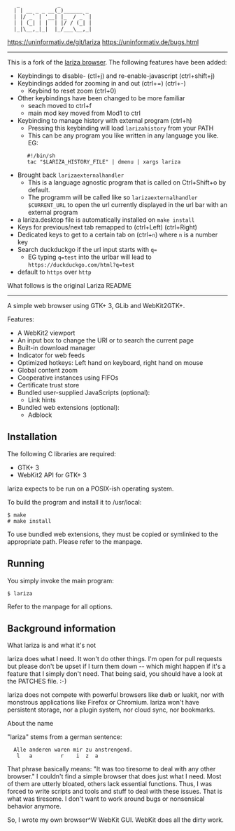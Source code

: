 ```
   _            _
  | | __ _ _ __(_)______ _
  | |/ _` | '__| |_  / _` |
  | | (_| | |  | |/ / (_| |
  |_|\__,_|_|  |_/___\__,_|
```  
 
  https://uninformativ.de/git/lariza
  https://uninformativ.de/bugs.html


- - - - - - - - - - - - - - - - - - - - - - - - - - - - - - - - - - - -

This is a fork of the [lariza browser](https://uninformativ.de/git/lariza).
The following features have been added:

- Keybindings to disable- (ctl+j) and re-enable-javascript (ctrl+shift+j)
- Keybindings added for zooming in and out (ctrl+=) (ctrl+-)
  + Keybind to reset zoom (ctrl+0)
- Other keybindings have been changed to be more familiar
    - seach moved to ctrl+f
    - main mod key moved from Mod1 to ctrl
- Keybinding to manage history with external program (ctrl+h)
  - Pressing this keybinding will load `larizahistory` from your PATH
  - This can be any program you like written in any language you like. EG:
  ```
     #!/bin/sh
     tac "$LARIZA_HISTORY_FILE" | dmenu | xargs lariza
  ```
- Brought back `larizaexternalhandler`
  - This is a language agnostic program that is called on Ctrl+Shift+o by default.
  - The programm will be called like so `larizaexternalhandler $CURRENT_URL` to open the url currently displayed in the url bar with an external program
- a lariza.desktop file is automatically installed on `make install`
- Keys for previous/next tab remapped to (ctrl+Left) (ctrl+Right)
- Dedicated keys to get to a certain tab on (ctrl+`n`) where `n` is a number key
- Search duckduckgo if the url input starts with `q=`
   - EG typing `q=test` into the urlbar will lead to `https://duckduckgo.com/html?q=test`
- default to `https` over `http`
    
    
What follows is the original Lariza README
- - - - - - - - - - - - - - - - - - - - - - - - - - - - - - - - - - - -

A simple web browser using GTK+ 3, GLib and WebKit2GTK+.

Features:

- A WebKit2 viewport
- An input box to change the URI or to search the current page
- Built-in download manager
- Indicator for web feeds
- Optimized hotkeys: Left hand on keyboard, right hand on mouse
- Global content zoom
- Cooperative instances using FIFOs
- Certificate trust store
- Bundled user-supplied JavaScripts (optional):
    - Link hints
- Bundled web extensions (optional):
    - Adblock


Installation
------------

The following C libraries are required:

- GTK+ 3
- WebKit2 API for GTK+ 3

lariza expects to be run on a POSIX-ish operating system.

To build the program and install it to /usr/local:

    $ make
    # make install

To use bundled web extensions, they must be copied or symlinked to the
appropriate path. Please refer to the manpage.


Running
-------

You simply invoke the main program:

    $ lariza

Refer to the manpage for all options.


Background information
----------------------

 What lariza is and what it's not

  lariza does what I need. It won't do other things. I'm open for pull
  requests but please don't be upset if I turn them down -- which might
  happen if it's a feature that I simply don't need. That being said,
  you should have a look at the PATCHES file. :-)

  lariza does not compete with powerful browsers like dwb or luakit, nor
  with monstrous applications like Firefox or Chromium. lariza won't
  have persistent storage, nor a plugin system, nor cloud sync, nor
  bookmarks.


 About the name

  "lariza" stems from a german sentence:

      Alle anderen waren mir zu anstrengend.
       l   a         r    i  z  a

  That phrase basically means: "It was too tiresome to deal with any
  other browser." I couldn't find a simple browser that does just what I
  need. Most of them are utterly bloated, others lack essential
  functions. Thus, I was forced to write scripts and tools and stuff to
  deal with these issues. That is what was tiresome. I don't want to
  work around bugs or nonsensical behavior anymore.

  So, I wrote my own browser^W WebKit GUI. WebKit does all the dirty
  work.
